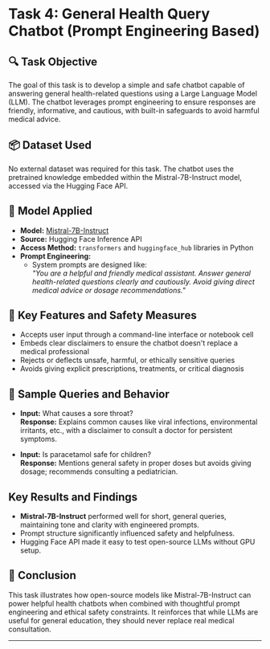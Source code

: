 # Task 4: General Health Query Chatbot (Prompt Engineering Based)

## 🔍 Task Objective
The goal of this task is to develop a simple and safe chatbot capable of answering general health-related questions using a Large Language Model (LLM). The chatbot leverages prompt engineering to ensure responses are friendly, informative, and cautious, with built-in safeguards to avoid harmful medical advice.

## 📦 Dataset Used
No external dataset was required for this task. The chatbot uses the pretrained knowledge embedded within the Mistral-7B-Instruct model, accessed via the Hugging Face API.

## 🤖 Model Applied
- **Model:** [Mistral-7B-Instruct](https://huggingface.co/mistralai/Mistral-7B-Instruct-v0.1)
- **Source:** Hugging Face Inference API
- **Access Method:** `transformers` and `huggingface_hub` libraries in Python
- **Prompt Engineering:**
  - System prompts are designed like:  
    _"You are a helpful and friendly medical assistant. Answer general health-related questions clearly and cautiously. Avoid giving direct medical advice or dosage recommendations."_

## 🧪 Key Features and Safety Measures
- Accepts user input through a command-line interface or notebook cell
- Embeds clear disclaimers to ensure the chatbot doesn't replace a medical professional
- Rejects or deflects unsafe, harmful, or ethically sensitive queries
- Avoids giving explicit prescriptions, treatments, or critical diagnosis

## 💬 Sample Queries and Behavior
- **Input:** What causes a sore throat?  
  **Response:** Explains common causes like viral infections, environmental irritants, etc., with a disclaimer to consult a doctor for persistent symptoms.

- **Input:** Is paracetamol safe for children?  
  **Response:** Mentions general safety in proper doses but avoids giving dosage; recommends consulting a pediatrician.

## Key Results and Findings
- **Mistral-7B-Instruct** performed well for short, general queries, maintaining tone and clarity with engineered prompts.
- Prompt structure significantly influenced safety and helpfulness.
- Hugging Face API made it easy to test open-source LLMs without GPU setup.

## 📌 Conclusion
This task illustrates how open-source models like Mistral-7B-Instruct can power helpful health chatbots when combined with thoughtful prompt engineering and ethical safety constraints. It reinforces that while LLMs are useful for general education, they should never replace real medical consultation.

---


